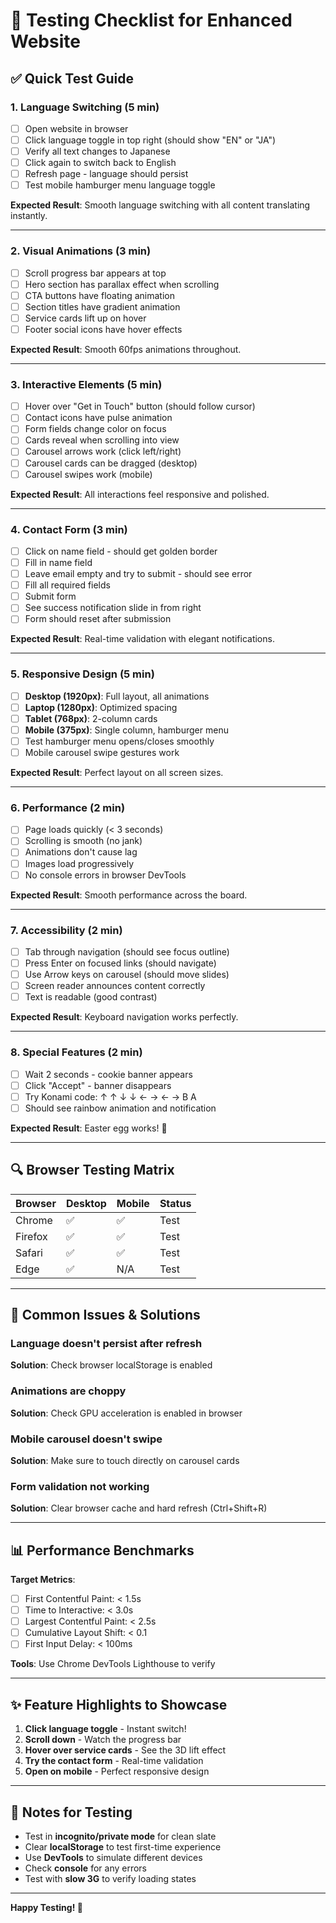 # 🧪 Testing Checklist for Enhanced Website

## ✅ Quick Test Guide

### 1. Language Switching (5 min)
- [ ] Open website in browser
- [ ] Click language toggle in top right (should show "EN" or "JA")
- [ ] Verify all text changes to Japanese
- [ ] Click again to switch back to English
- [ ] Refresh page - language should persist
- [ ] Test mobile hamburger menu language toggle

**Expected Result**: Smooth language switching with all content translating instantly.

---

### 2. Visual Animations (3 min)
- [ ] Scroll progress bar appears at top
- [ ] Hero section has parallax effect when scrolling
- [ ] CTA buttons have floating animation
- [ ] Section titles have gradient animation
- [ ] Service cards lift up on hover
- [ ] Footer social icons have hover effects

**Expected Result**: Smooth 60fps animations throughout.

---

### 3. Interactive Elements (5 min)
- [ ] Hover over "Get in Touch" button (should follow cursor)
- [ ] Contact icons have pulse animation
- [ ] Form fields change color on focus
- [ ] Cards reveal when scrolling into view
- [ ] Carousel arrows work (click left/right)
- [ ] Carousel cards can be dragged (desktop)
- [ ] Carousel swipes work (mobile)

**Expected Result**: All interactions feel responsive and polished.

---

### 4. Contact Form (3 min)
- [ ] Click on name field - should get golden border
- [ ] Fill in name field
- [ ] Leave email empty and try to submit - should see error
- [ ] Fill all required fields
- [ ] Submit form
- [ ] See success notification slide in from right
- [ ] Form should reset after submission

**Expected Result**: Real-time validation with elegant notifications.

---

### 5. Responsive Design (5 min)
- [ ] **Desktop (1920px)**: Full layout, all animations
- [ ] **Laptop (1280px)**: Optimized spacing
- [ ] **Tablet (768px)**: 2-column cards
- [ ] **Mobile (375px)**: Single column, hamburger menu
- [ ] Test hamburger menu opens/closes smoothly
- [ ] Mobile carousel swipe gestures work

**Expected Result**: Perfect layout on all screen sizes.

---

### 6. Performance (2 min)
- [ ] Page loads quickly (< 3 seconds)
- [ ] Scrolling is smooth (no jank)
- [ ] Animations don't cause lag
- [ ] Images load progressively
- [ ] No console errors in browser DevTools

**Expected Result**: Smooth performance across the board.

---

### 7. Accessibility (2 min)
- [ ] Tab through navigation (should see focus outline)
- [ ] Press Enter on focused links (should navigate)
- [ ] Use Arrow keys on carousel (should move slides)
- [ ] Screen reader announces content correctly
- [ ] Text is readable (good contrast)

**Expected Result**: Keyboard navigation works perfectly.

---

### 8. Special Features (2 min)
- [ ] Wait 2 seconds - cookie banner appears
- [ ] Click "Accept" - banner disappears
- [ ] Try Konami code: ↑ ↑ ↓ ↓ ← → ← → B A
- [ ] Should see rainbow animation and notification

**Expected Result**: Easter egg works! 🎉

---

## 🔍 Browser Testing Matrix

| Browser | Desktop | Mobile | Status |
|---------|---------|--------|--------|
| Chrome  | ✅      | ✅     | Test   |
| Firefox | ✅      | ✅     | Test   |
| Safari  | ✅      | ✅     | Test   |
| Edge    | ✅      | N/A    | Test   |

---

## 🐛 Common Issues & Solutions

### Language doesn't persist after refresh
**Solution**: Check browser localStorage is enabled

### Animations are choppy
**Solution**: Check GPU acceleration is enabled in browser

### Mobile carousel doesn't swipe
**Solution**: Make sure to touch directly on carousel cards

### Form validation not working
**Solution**: Clear browser cache and hard refresh (Ctrl+Shift+R)

---

## 📊 Performance Benchmarks

**Target Metrics**:
- [ ] First Contentful Paint: < 1.5s
- [ ] Time to Interactive: < 3.0s
- [ ] Largest Contentful Paint: < 2.5s
- [ ] Cumulative Layout Shift: < 0.1
- [ ] First Input Delay: < 100ms

**Tools**: Use Chrome DevTools Lighthouse to verify

---

## ✨ Feature Highlights to Showcase

1. **Click language toggle** - Instant switch!
2. **Scroll down** - Watch the progress bar
3. **Hover over service cards** - See the 3D lift effect
4. **Try the contact form** - Real-time validation
5. **Open on mobile** - Perfect responsive design

---

## 📝 Notes for Testing

- Test in **incognito/private mode** for clean slate
- Clear **localStorage** to test first-time experience
- Use **DevTools** to simulate different devices
- Check **console** for any errors
- Test with **slow 3G** to verify loading states

---

**Happy Testing! 🚀**

